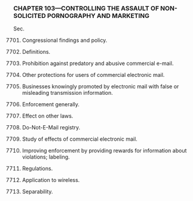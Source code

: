 ### **CHAPTER 103—CONTROLLING THE ASSAULT OF NON-SOLICITED PORNOGRAPHY AND MARKETING** ###

Sec.

7701. Congressional findings and policy.

7702. Definitions.

7703. Prohibition against predatory and abusive commercial e-mail.

7704. Other protections for users of commercial electronic mail.

7705. Businesses knowingly promoted by electronic mail with false or misleading transmission information.

7706. Enforcement generally.

7707. Effect on other laws.

7708. Do-Not-E-Mail registry.

7709. Study of effects of commercial electronic mail.

7710. Improving enforcement by providing rewards for information about violations; labeling.

7711. Regulations.

7712. Application to wireless.

7713. Separability.